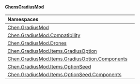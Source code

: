 #### [ChensGradiusMod](index 'index')

| Namespaces | |
| :--- | :--- |
| [Chen.GradiusMod](neHTXX+yFsk1RpXqjkv9zg 'Chen.GradiusMod') |  |
| [Chen.GradiusMod.Compatibility](F8aFQlqLO5uD9A4izEhK_Q 'Chen.GradiusMod.Compatibility') |  |
| [Chen.GradiusMod.Drones](Y_iPobZkdIiJ9feSuBjDaQ 'Chen.GradiusMod.Drones') |  |
| [Chen.GradiusMod.Items.GradiusOption](mfb9nYomeqOwYy2EkL_v0Q 'Chen.GradiusMod.Items.GradiusOption') |  |
| [Chen.GradiusMod.Items.GradiusOption.Components](3b19l5ocTqQsEH2QAbTnXQ 'Chen.GradiusMod.Items.GradiusOption.Components') |  |
| [Chen.GradiusMod.Items.OptionSeed](be1vnC2Vgp_vVFpwRHLjUQ 'Chen.GradiusMod.Items.OptionSeed') |  |
| [Chen.GradiusMod.Items.OptionSeed.Components](DLK6_XagJC8yDTIwBWv4gg 'Chen.GradiusMod.Items.OptionSeed.Components') |  |
